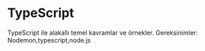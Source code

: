 # TypeScript
TypeScript ile alakallı temel kavramlar ve örnekler.
Gereksinimler: Nodemon,typescript,node.js
